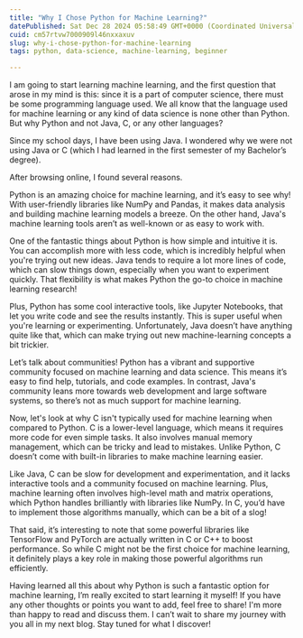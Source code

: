 ```yaml
---
title: "Why I Chose Python for Machine Learning?"
datePublished: Sat Dec 28 2024 05:58:49 GMT+0000 (Coordinated Universal Time)
cuid: cm57rtvw7000909l46nxxaxuv
slug: why-i-chose-python-for-machine-learning
tags: python, data-science, machine-learning, beginner

---
```


I am going to start learning machine learning, and the first question that arose in my mind is this: since it is a part of computer science, there must be some programming language used. We all know that the language used for machine learning or any kind of data science is none other than Python. But why Python and not Java, C, or any other languages?

Since my school days, I have been using Java. I wondered why we were not using Java or C (which I had learned in the first semester of my Bachelor’s degree).

After browsing online, I found several reasons.

Python is an amazing choice for machine learning, and it’s easy to see why! With user-friendly libraries like NumPy and Pandas, it makes data analysis and building machine learning models a breeze. On the other hand, Java's machine learning tools aren’t as well-known or as easy to work with.

One of the fantastic things about Python is how simple and intuitive it is. You can accomplish more with less code, which is incredibly helpful when you're trying out new ideas. Java tends to require a lot more lines of code, which can slow things down, especially when you want to experiment quickly. That flexibility is what makes Python the go-to choice in machine learning research!

Plus, Python has some cool interactive tools, like Jupyter Notebooks, that let you write code and see the results instantly. This is super useful when you're learning or experimenting. Unfortunately, Java doesn’t have anything quite like that, which can make trying out new machine-learning concepts a bit trickier.

Let’s talk about communities! Python has a vibrant and supportive community focused on machine learning and data science. This means it’s easy to find help, tutorials, and code examples. In contrast, Java's community leans more towards web development and large software systems, so there’s not as much support for machine learning.

Now, let's look at why C isn't typically used for machine learning when compared to Python. C is a lower-level language, which means it requires more code for even simple tasks. It also involves manual memory management, which can be tricky and lead to mistakes. Unlike Python, C doesn’t come with built-in libraries to make machine learning easier.

Like Java, C can be slow for development and experimentation, and it lacks interactive tools and a community focused on machine learning. Plus, machine learning often involves high-level math and matrix operations, which Python handles brilliantly with libraries like NumPy. In C, you’d have to implement those algorithms manually, which can be a bit of a slog!

That said, it’s interesting to note that some powerful libraries like TensorFlow and PyTorch are actually written in C or C++ to boost performance. So while C might not be the first choice for machine learning, it definitely plays a key role in making those powerful algorithms run efficiently.

Having learned all this about why Python is such a fantastic option for machine learning, I’m really excited to start learning it myself! If you have any other thoughts or points you want to add, feel free to share! I'm more than happy to read and discuss them. I can’t wait to share my journey with you all in my next blog. Stay tuned for what I discover!